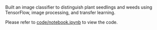 Built an image classifier to distinguish plant seedlings and weeds using TensorFlow, image processing, and transfer learning.

Please refer to [code/notebook.ipynb](code/notebook.ipynb) to view the code.